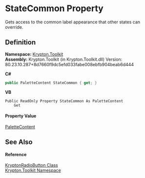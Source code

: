 # StateCommon Property


Gets access to the common label appearance that other states can override.



## Definition
**Namespace:** <a href="79d2eac2-21f4-54ff-7552-b20c33c30600.md">Krypton.Toolkit</a>  
**Assembly:** Krypton.Toolkit (in Krypton.Toolkit.dll) Version: 80.23.10.287+8d7660f9dc5efd033fabe008ebfb904beab6d444

**C#**
``` C#
public PaletteContent StateCommon { get; }
```
**VB**
``` VB
Public ReadOnly Property StateCommon As PaletteContent
	Get
```



#### Property Value
<a href="600fddc4-c6c6-d210-7fd3-d71ea95305c6.md">PaletteContent</a>

## See Also


#### Reference
<a href="b37bc623-ef01-0bad-1f46-ce7c165df634.md">KryptonRadioButton Class</a>  
<a href="79d2eac2-21f4-54ff-7552-b20c33c30600.md">Krypton.Toolkit Namespace</a>  
